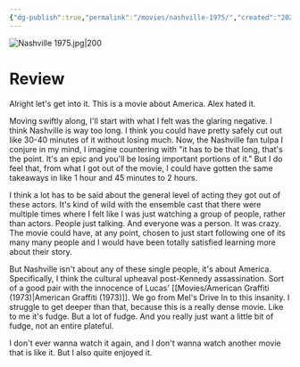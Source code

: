 ```yaml
---
{"dg-publish":true,"permalink":"/movies/nashville-1975/","created":"2024-03-14","updated":"2024-08-19"}
---
```



![Nashville 1975.jpg|200](/img/user/Attachments/Nashville%201975.jpg)

# Review

Alright let's get into it. This is a movie about America. Alex hated it.

Moving swiftly along, I'll start with what I felt was the glaring negative. I think Nashville is way too long. I think you could have pretty safely cut out like 30-40 minutes of it without losing much. Now, the Nashville fan tulpa I conjure in my mind, I imagine countering with "it has to be that long, that's the point. It's an epic and you'll be losing important portions of it." But I do feel that, from what I got out of the movie, I could have gotten the same takeaways in like 1 hour  and 45 minutes to 2 hours.

I think a lot has to be said about the general level of acting they got out of these actors. It's kind of wild with the ensemble cast that there were multiple times where I felt like I was just watching a group of people, rather than actors. People just talking. And everyone was a person. It was crazy. The movie could have, at any point, chosen to just start following one of its many many people and I would have been totally satisfied learning more about their story.

But Nashville isn't about any of these single people, it's about America. Specifically, I think the cultural upheaval post-Kennedy assassination. Sort of a good pair with the innocence of Lucas' [[Movies/American Graffiti (1973)\|American Graffiti (1973)]]. We go from Mel's Drive In to this insanity. I struggle to get deeper than that, because this is a really dense movie. Like to me it's fudge. But a lot of fudge. And you really just want a little bit of fudge, not an entire plateful.

I don't ever wanna watch it again, and I don't wanna watch another movie that is like it. But I also quite enjoyed it.
